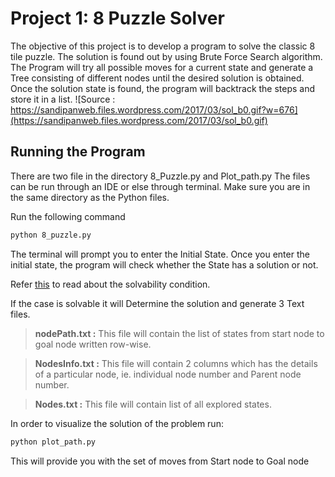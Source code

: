 # Project 1: 8 Puzzle Solver

The objective of this project is to develop a program to solve the classic 8 tile puzzle. The solution is found out by using Brute Force Search algorithm. The Program will try all possible moves for a current state and generate a Tree consisting of different nodes until the desired solution is obtained. Once the solution state is found, the program will backtrack the steps and store it in a list.
                                      ![Source : https://sandipanweb.files.wordpress.com/2017/03/sol_b0.gif?w=676](https://sandipanweb.files.wordpress.com/2017/03/sol_b0.gif)




## Running the Program

There are two file in the directory 8_Puzzle.py and Plot_path.py
The files can be run through an IDE or else through terminal. Make sure you are in the same directory as the Python files.

Run the following command
```bash
python 8_puzzle.py
```
The terminal will prompt you to enter the Initial State.
Once you enter the initial state, the program will check whether the State has a solution or not. 

Refer [this](https://www.geeksforgeeks.org/check-instance-8-puzzle-solvable/) to read about the solvability condition.

If the case is solvable it will Determine the solution and generate 3 Text files.

> **nodePath.txt :** This file will contain the list of states from start node to goal node written row-wise.

> **NodesInfo.txt :** This file will contain 2 columns which has the details of a particular node, ie. individual node number and Parent node number.

> **Nodes.txt :** This file will contain list of all explored states.

In order to visualize the solution of the problem run:

```bash
python plot_path.py
```
This will provide you with the set of moves from Start node to Goal node
